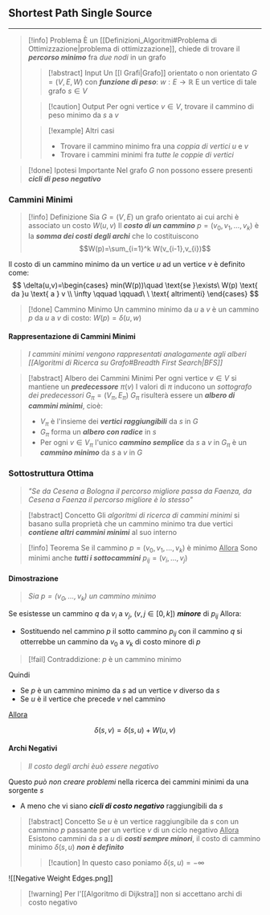 ## Shortest Path Single Source
---
>[!info] Problema
>È un [[Definizioni_Algoritmi#Problema di Ottimizzazione|problema di ottimizzazione]], chiede di trovare il ***percorso minimo*** fra *due nodi* in un grafo
>>[!abstract] Input
>>Un [[I Grafi|Grafo]] orientato o non orientato $G=(V,E,W)$ con ***funzione di peso***: $w:E\to\mathbb{R}$
>>E un vertice di tale grafo $s\in V$
>
>>[!caution] Output
>>Per ogni vertice $v\in V$, trovare il cammino di peso minimo da $s$ a $v$
>
>>[!example] Altri casi
>>- Trovare il cammino minimo fra una *coppia di vertici* $u$ e $v$
>>- Trovare i cammini minimi fra *tutte le coppie di vertici*

>[!done] Ipotesi Importante
>Nel grafo $G$ non possono essere presenti ***cicli di peso negativo***


### Cammini Minimi
>[!info] Definizione
>Sia $G=(V,E)$ un grafo orientato ai cui archi è associato un costo $W(u,v)$
>Il ***costo di un cammino*** $p=(v_{0},v_{1},\dots,v_{k})$ è la ***somma dei costi degli archi*** che lo costituiscono
>$$W(p)=\sum_{i=1}^k W(v_{i-1},v_{i})$$

Il costo di un cammino minimo da un vertice $u$ ad un vertice $v$ è definito come:
$$
\delta(u,v)=\begin{cases}
min(W(p))\quad \text{se }\exists\  W(p) \text{ da }u \text{ a } v \\
\infty \qquad \qquad\ \ \text{ altrimenti} 
\end{cases}
$$

>[!done] Cammino Minimo
>Un cammino minimo da $u$ a $v$ è un cammino $p$ da $u$ a $v$ di costo:
>$W(p)=\delta(u,w)$

#### Rappresentazione di Cammini Minimi
>*I cammini minimi vengono rappresentati analogamente agli alberi [[Algoritmi di Ricerca su Grafo#Breadth First Search|BFS]]*

>[!abstract] Albero dei Cammini Minimi
>Per ogni vertice $v\in V$ si mantiene un ***predecessore*** $\pi(v)$
>I valori di $\pi$ inducono un *sottografo dei predecessori* $G_{\pi}=(V_{\pi},E_{\pi})$
>$G_{\pi}$ risulterà essere un ***albero di cammini minimi***, cioè:
>- $V_{\pi}$ è l'insieme dei ***vertici raggiungibili*** da $s$ in $G$
>- $G_{\pi}$ forma un ***albero con radice*** in $s$
>- Per ogni $v\in V_{\pi}$ l'unico ***cammino semplice*** da $s$ a $v$ in $G_{\pi}$ è un ***cammino minimo*** da $s$ a $v$ in $G$

### Sottostruttura Ottima
>*"Se da Cesena a Bologna il percorso migliore passa da Faenza, da Cesena a Faenza il percorso migliore è lo stesso"*

>[!abstract] Concetto
>Gli *algoritmi di ricerca di cammini minimi* si basano sulla proprietà che un cammino minimo tra due vertici ***contiene altri cammini minimi*** al suo interno

>[!info] Teorema
>Se il cammino $p=(v_{0},v_{1},\dots,v_{k})$ è minimo
><u>Allora</u>
>Sono minimi anche ***tutti i sottocammini*** $p_{ij}=(v_{i},\dots,v_{j})$

#### Dimostrazione
>*Sia $p=(v_{0},\dots,v_{k})$ un cammino minimo*

Se esistesse un cammino $q$ da $v_{i}$ a $v_{j}$, ($v,j\in[0,k]$) ***minore*** di $p_{ij}$
Allora:
- Sostituendo nel cammino $p$ il sotto cammino $p_{ij}$ con il cammino $q$ si otterrebbe un cammino da $v_{0}$ a $v_{k}$ di costo minore di $p$

>[!fail] Contraddizione: $p$ è un cammino minimo

Quindi
- Se $p$ è un cammino minimo da $s$ ad un vertice $v$ diverso da $s$
- Se $u$ è il vertice che precede $v$ nel cammino

<u>Allora</u>

$$
\delta(s,v)=\delta(s,u)+W(u,v)
$$

#### Archi Negativi
>*Il costo degli archi èuò essere negativo*

Questo *può non creare problemi* nella ricerca dei cammini minimi da una sorgente $s$
- A meno che vi siano ***cicli di costo negativo*** raggiungibili da $s$

>[!abstract] Concetto
>Se $u$ è un vertice raggiungibile da $s$ con un cammino $p$ passante per un vertice $v$ di un ciclo negativo
><u>Allora</u>
> Esistono cammini da $s$ a $u$ di ***costi sempre minori***, il costo di cammino minimo $\delta(s,u)$ ***non è definito***
>>[!caution] In questo caso poniamo $\delta(s,u)=-\infty$

![[Negative Weight Edges.png]]

>[!warning] Per l'[[Algoritmo di Dijkstra]] non si accettano archi di costo negativo

